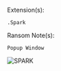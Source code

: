 Extension(s): 
```
.Spark
```
Ransom Note(s): 
```
Popup Window
```
![SPARK](https://github.com/user-attachments/assets/648be042-ae58-4198-b37b-a3dfa5d7995f)
